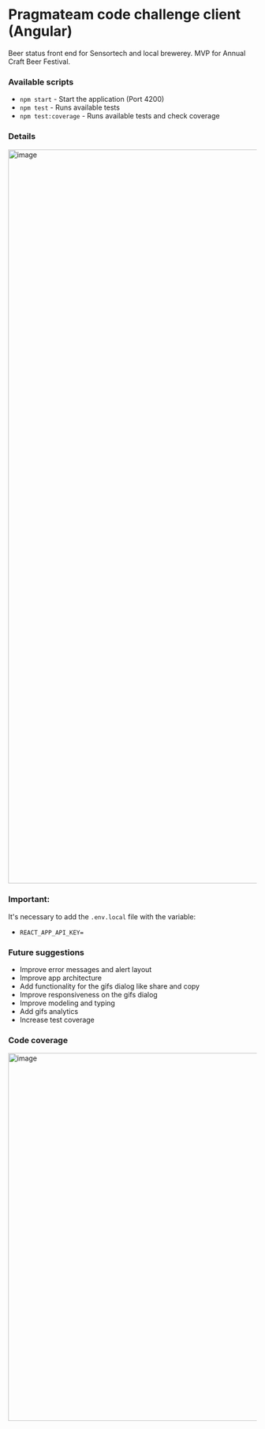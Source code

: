 # Pragmateam code challenge client (Angular)
Beer status front end for Sensortech and local brewerey. MVP for Annual Craft Beer Festival.

### Available scripts

- `npm start` - Start the application (Port 4200)
- `npm test` - Runs available tests
- `npm test:coverage` - Runs available tests and check coverage

### Details
<img width="1488" alt="image" src="https://user-images.githubusercontent.com/9400359/160778680-d319d723-2093-4b39-9cf8-3ac197585391.png">

### Important:
It's necessary to add the `.env.local` file with the variable:
- `REACT_APP_API_KEY=`


### Future suggestions

- Improve error messages and alert layout
- Improve app architecture
- Add functionality for the gifs dialog like share and copy
- Improve responsiveness on the gifs dialog
- Improve modeling and typing
- Add gifs analytics
- Increase test coverage


### Code coverage
<img width="746" alt="image" src="https://user-images.githubusercontent.com/9400359/160779888-671de4e5-8a58-47fa-a347-cd43ef1ea78f.png">





